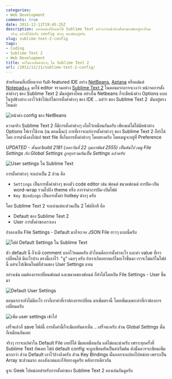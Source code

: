 ```yaml
---
categories:
- Web Development
comments: true
date: 2011-12-11T19:45:25Z
description: หลายคนเปลี่ยนมาใช้ Sublime Text แล้วงงว่าหน้าต่างตั้งค่าของมันอยู่ตรงไหน
  จริงๆ แล้วมีไฟล์เก็บ config ต่างๆ ของมันอยู่ครับ
slug: sublime-text-2-config
tags:
- Coding
- Sublime Text 2
- Web Development
title: แก้ไขการตั้งค่าต่างๆ ใน Sublime Text 2
url: /2011/12/11/sublime-text-2-config/
---
```


สำหรับคนที่เปลี่ยนจาก full-featured IDE อย่าง [NetBeans](https://armno.in.th/2010/07/10/netbeans-ide-for-php-coding/), [Aptana](https://armno.in.th/2011/08/19/aptana-studio/) หรือแม้แต่ [Notepad++](http://notepad-plus-plus.org/) มาใช้ editor จรวดอย่าง [Sublime Text 2](https://armno.in.th/2011/09/20/sublime-text-2-editor-v12-engine/) ในตอนแรกอาจจะงงว่า หน้าจอการตั้งค่าต่างๆ ของ Sublime Text 2 มันอยู่ตรงไหน อย่างใน Netbeans ก็จะมีหน้าต่าง Options แบบในรูปข้างล่าง เอาไว้เข้าไปแก้ไขการตั้งค่าต่างๆ ของ IDE .. แต่ว่า ของ ​Sublime Text 2  มันอยู่ตรงไหนล่ะ

![หน้าต่ง config ของ NetBeans](https://files.armno.in.th/uploads/2010/07/image20.png)

ความจริง Sublime Text 2 ก็มีการตั้งค่าต่างๆ เก็บไว้เหมือนกันครับ เพียงแต่ไม่ได้มีหน้าต่าง Options ให้เราใช้งาน (ณ ตอนนี้นะ) การที่เราจะแก้การตั้งค่าต่างๆ ของ Sublime Text 2 ก็ทำได้โดย การดำดิ่งลงไปแก้ text file ที่เก็บการตั้งค่าต่างๆ โดยตรงครับ โดยเมนูจะอยู่ที่ Preference

<i>UPDATED - ตั้งแต่ build 2181 (ออกวันที่ 22 กุมภาพันธ์ 2555) เป็นต้นไป เมนู File Settings กับ Global Settings ถูกยุบรวมกันเป็น Settings แล้วครับ</i>

![User settings ใน Sublime Text](https://files.armno.in.th/uploads/2011/12/user_settings-600x352.jpg)

การตั้งค่าต่างๆ จะแบ่งเป็น 2 ส่วน คือ

* `Settings` เป็นการตั้งค่าต่างๆ ของตัว code editor เช่น ฟอนต์ ขนาดฟอนต์ การปิด-เปิด word-wrap รวมไปถึง theme หรือ การจำค่าการปิด-เปิดไฟล์
* `Key Bindings` เป็นการตั้งค่า hotkey ต่างๆ ครับ

โดย Sublime Text 2 จะแบ่งแต่ละส่วนเป็น 2 ไฟล์อีกที คือ

* Default ของ Sublime Text 2
* User การตั้งค่าของเราเอง

ถ้าลองเปิด File Settings - Default มาก็จะเจอ JSON File ยาวๆ แบบนี้ครับ

![ไฟล์ Default Settings ใน Sublime Text](https://files.armno.in.th/uploads/2011/12/file_settings-600x527.jpg)

ตัว default นี้ ก็จะมี comment บอกไว้หมดครับ ตัวไหนคือการตั้งค่าอะไร และค่า value ที่เราเปลี่ยนได้ มีอะไรบ้าง ตรงนี้เอาไว้  "ดู" เฉยๆ ครับ ถ้าเราเกิดอยากแก้ไขอะไรขึ้นมา เราจะไม่แก้ในไฟล์นี้ แต่จะไปเขียนใหม่ที่ส่วนของ User Settings แทน

อย่างเช่น ผมต้องการเปลี่ยนฟอนต์ และขนาดของฟอนต์ ก็ทำได้โดยเปิด File Settings - User ขึ้นมา

![Default User Settings](https://files.armno.in.th/uploads/2011/12/user_settings_empty-1.jpg)

ตอนแรกจะยังไม่มีอะไร เราก็เอาค่าที่เราต้องการเปลี่ยน มาเพิ่มตรงนี้ โดยเพิ่มเฉพาะค่าที่เราต้องการเปลี่ยนครับ

![เพิ่ม user settings เข้าไป](https://files.armno.in.th/uploads/2011/12/user_set.jpg)

เสร็จแล้วก็ save ไฟล์นี้ การตั้งค่านี้ก็จะมีผลทันตาเห็น .. เสร็จละครับ ส่วน Global Settings นั้นก็เหมือนกันเลย

จริงๆ เราจะแก้ค่าใน Default File เลยก็ได้ มีผลเหมือนกัน แต่ไม่แนะนำครับ เพราะทุกครั้งที่ Sublime Text อัพเดท ไฟล์ default config จะถูกเขียนทับเป็นค่าเริ่มต้น ดังนั้นควรจะเขียนเพิ่มมากกว่า ส่วน Default เอาไว้อ้างอิงครับ ส่วน Key Bindings นั้นออกจะแปลกไปหน่อย เพราะเป็น Array ซะส่วนมาก ลองสังเกตและก็จับทางดูครับ หลักการเดียวกัน

ดูจะ Geek ไปหน่อยสำหรับการตั้งค่าของ Sublime Text 2 ลองเล่นกันดูครับ
